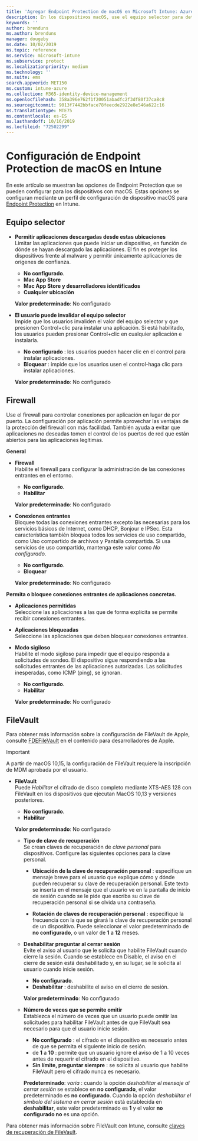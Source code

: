 ```yaml
---
title: 'Agregar Endpoint Protection de macOS en Microsoft Intune: Azure | Microsoft Docs'
description: En los dispositivos macOS, use el equipo selector para determinar dónde se pueden instalar las aplicaciones, incluidas las de Mac App Store. Además, habilite o configure un firewall para permitir aplicaciones concretas, bloquear otras, usar el modo sigiloso e incluso bloquear determinados tipos de conexiones entrantes mediante Microsoft Intune.
keywords: ''
author: brenduns
ms.author: brenduns
manager: dougeby
ms.date: 10/02/2019
ms.topic: reference
ms.service: microsoft-intune
ms.subservice: protect
ms.localizationpriority: medium
ms.technology: ''
ms.suite: ems
search.appverid: MET150
ms.custom: intune-azure
ms.collection: M365-identity-device-management
ms.openlocfilehash: 358a396e762f1f20051abadfc2f3df80f37ca8c8
ms.sourcegitcommit: 9013f7442bbface78feecde2922e8e546a622c16
ms.translationtype: MTE75
ms.contentlocale: es-ES
ms.lasthandoff: 10/16/2019
ms.locfileid: "72502299"
---
```

# <a name="macos-endpoint-protection-settings-in-intune"></a>Configuración de Endpoint Protection de macOS en Intune  

En este artículo se muestran las opciones de Endpoint Protection que se pueden configurar para los dispositivos con macOS. Estas opciones se configuran mediante un perfil de configuración de dispositivo macOS para [Endpoint Protection](endpoint-protection-configure.md) en Intune.  

## <a name="gatekeeper"></a>Equipo selector  

- **Permitir aplicaciones descargadas desde estas ubicaciones**  
  Limitar las aplicaciones que puede iniciar un dispositivo, en función de dónde se hayan descargado las aplicaciones. El fin es proteger los dispositivos frente al malware y permitir únicamente aplicaciones de orígenes de confianza.  

  - **No configurado**.  
  - **Mac App Store**  
  - **Mac App Store y desarrolladores identificados**  
  - **Cualquier ubicación**  

  **Valor predeterminado**: No configurado  

- **El usuario puede invalidar el equipo selector**  
  Impide que los usuarios invaliden el valor del equipo selector y que presionen Control+clic para instalar una aplicación. Si está habilitado, los usuarios pueden presionar Control+clic en cualquier aplicación e instalarla.  
 
  - **No configurado** : los usuarios pueden hacer clic en el control para instalar aplicaciones.  
  - **Bloquear** : impide que los usuarios usen el control-haga clic para instalar aplicaciones.  

  **Valor predeterminado**: No configurado  

## <a name="firewall"></a>Firewall  

Use el firewall para controlar conexiones por aplicación en lugar de por puerto. La configuración por aplicación permite aprovechar las ventajas de la protección del firewall con más facilidad. También ayuda a evitar que aplicaciones no deseadas tomen el control de los puertos de red que están abiertos para las aplicaciones legítimas.  

**General**
- **Firewall**  
  Habilite el firewall para configurar la administración de las conexiones entrantes en el entorno.  
  - **No configurado**.  
  - **Habilitar**  

  **Valor predeterminado**: No configurado  

- **Conexiones entrantes**  
  Bloquee todas las conexiones entrantes excepto las necesarias para los servicios básicos de Internet, como DHCP, Bonjour e IPSec. Esta característica también bloquea todos los servicios de uso compartido, como Uso compartido de archivos y Pantalla compartida. Si usa servicios de uso compartido, mantenga este valor como *No configurado*.  
  - **No configurado**.  
  - **Bloquear**  

  **Valor predeterminado**: No configurado  

**Permita o bloquee conexiones entrantes de aplicaciones concretas.**  

  - **Aplicaciones permitidas**  
    Seleccione las aplicaciones a las que de forma explícita se permite recibir conexiones entrantes.  

  - **Aplicaciones bloqueadas**  
    Seleccione las aplicaciones que deben bloquear conexiones entrantes.  

  - **Modo sigiloso**  
    Habilite el modo sigiloso para impedir que el equipo responda a solicitudes de sondeo. El dispositivo sigue respondiendo a las solicitudes entrantes de las aplicaciones autorizadas. Las solicitudes inesperadas, como ICMP (ping), se ignoran.  
    - **No configurado**.  
    - **Habilitar**  

    **Valor predeterminado**: No configurado  

## <a name="filevault"></a>FileVault  
Para obtener más información sobre la configuración de FileVault de Apple, consulte [FDEFileVault](https://developer.apple.com/documentation/devicemanagement/fdefilevault) en el contenido para desarrolladores de Apple. 

> [!IMPORTANT]  
> A partir de macOS 10,15, la configuración de FileVault requiere la inscripción de MDM aprobada por el usuario. 

- **FileVault**  
  Puede *Habilitar* el cifrado de disco completo mediante XTS-AES 128 con FileVault en los dispositivos que ejecutan MacOS 10,13 y versiones posteriores.  
  - **No configurado**.  
  - **Habilitar**  

  **Valor predeterminado**: No configurado  

  - **Tipo de clave de recuperación**  
    Se crean claves de recuperación de *clave personal* para dispositivos. Configure las siguientes opciones para la clave personal.  

    - **Ubicación de la clave de recuperación personal** : especifique un mensaje breve para el usuario que explique cómo y dónde pueden recuperar su clave de recuperación personal. Este texto se inserta en el mensaje que el usuario ve en la pantalla de inicio de sesión cuando se le pide que escriba su clave de recuperación personal si se olvida una contraseña.  
      
    - **Rotación de claves de recuperación personal** : especifique la frecuencia con la que se girará la clave de recuperación personal de un dispositivo. Puede seleccionar el valor predeterminado de **no configurado**, o un valor de **1** a **12** meses.  

  - **Deshabilitar preguntar al cerrar sesión**  
    Evite el aviso al usuario que le solicita que habilite FileVault cuando cierre la sesión.  Cuando se establece en Disable, el aviso en el cierre de sesión está deshabilitado y, en su lugar, se le solicita al usuario cuando inicie sesión.  
    - **No configurado**.  
    - **Deshabilitar** : deshabilite el aviso en el cierre de sesión.

    **Valor predeterminado**: No configurado  

  - **Número de veces que se permite omitir**  
  Establezca el número de veces que un usuario puede omitir las solicitudes para habilitar FileVault antes de que FileVault sea necesario para que el usuario inicie sesión. 

    - **No configurado** : el cifrado en el dispositivo es necesario antes de que se permita el siguiente inicio de sesión.  
    - de **1** a **10** : permite que un usuario ignore el aviso de 1 a 10 veces antes de requerir el cifrado en el dispositivo.  
    - **Sin límite, preguntar siempre** : se solicita al usuario que habilite FileVault pero el cifrado nunca es necesario.  
 
    **Predeterminado**: *varía* : cuando la opción *deshabilitar el mensaje al cerrar sesión* se establece en **no configurado**, el valor predeterminado es **no configurado**. Cuando la opción *deshabilitar el símbolo del sistema en cerrar sesión* está establecida en **deshabilitar**, este valor predeterminado es **1** y el valor **no configurado no** es una opción.

Para obtener más información sobre FileVault con Intune, consulte [claves de recuperación de FileVault](encryption-monitor.md#filevault-recovery-keys).


